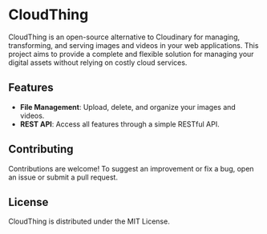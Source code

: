 # CloudThing

CloudThing is an open-source alternative to Cloudinary for managing, transforming, and serving images and videos in your web applications. This project aims to provide a complete and flexible solution for managing your digital assets without relying on costly cloud services.

## Features

- **File Management**: Upload, delete, and organize your images and videos.
- **REST API**: Access all features through a simple RESTful API.

## Contributing

Contributions are welcome! To suggest an improvement or fix a bug, open an issue or submit a pull request.

## License

CloudThing is distributed under the MIT License.
